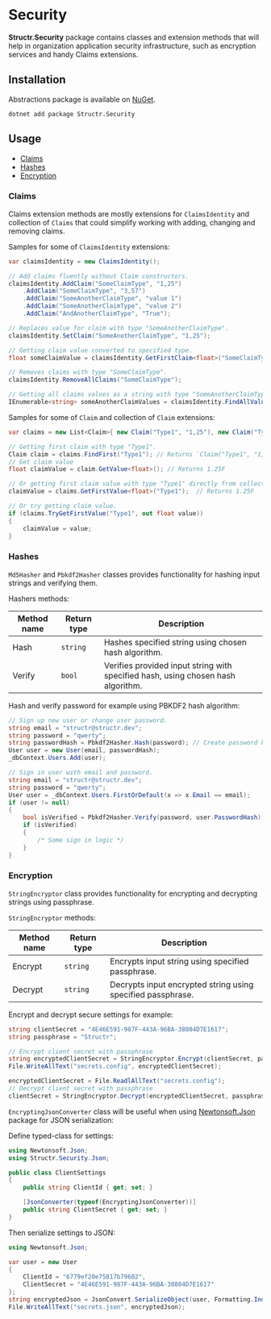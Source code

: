 # Security

**Structr.Security** package contains classes and extension methods that will help in organization application security infrastructure, such as encryption services and handy Claims extensions. 

## Installation

Abstractions package is available on [NuGet](https://www.nuget.org/packages/Structr.Security/). 

```
dotnet add package Structr.Security
```

## Usage

* [Claims](#claims)
* [Hashes](#hashes)
* [Encryption](#encryption)

### Claims

Claims extension methods are mostly extensions for `ClaimsIdentity` and collection of `Claims` that could simplify working with adding, changing and removing claims.

Samples for some of `ClaimsIdentity` extensions:

```csharp
var claimsIdentity = new ClaimsIdentity();

// Add claims fluently without Claim constructors.
claimsIdentity.AddClaim("SomeClaimType", "1,25")
    .AddClaim("SomeClaimType", "3,57")
    .AddClaim("SomeAnotherClaimType", "value 1")
    .AddClaim("SomeAnotherClaimType", "value 2")
    .AddClaim("AndAnotherClaimType", "True");

// Replaces value for claim with type "SomeAnotherClaimType".
claimsIdentity.SetClaim("SomeAnotherClaimType", "1,25");

// Getting claim value converted to specified type. 
float someClaimValue = claimsIdentity.GetFirstClaim<float>("SomeClaimType"); // Returns 1.25F

// Removes claims with type "SomeClaimType".
claimsIdentity.RemoveAllClaims("SomeClaimType");

// Getting all claims values as a string with type "SomeAnotherClaimType".
IEnumerable<string> someAnotherClaimValues = claimsIdentity.FindAllValues("SomeAnotherClaimType");
```

Samples for some of `Claim` and collection of `Claim` extensions:

```csharp
var claims = new List<Claim>{ new Claim("Type1", "1,25"), new Claim("Type1", "3,57"), new Claim("Type2", "Value3") };

// Getting first claim with type "Type1".
Claim claim = claims.FindFirst("Type1"); // Returns `Claim("Type1", "1,25")`
// Get claim value
float claimValue = claim.GetValue<float>(); // Returns 1.25F

// Or getting first claim value with type "Type1" directly from collection.
claimValue = claims.GetFirstValue<float>("Type1");  // Returns 1.25F

// Or try getting claim value.
if (claims.TryGetFirstValue("Type1", out float value))
{
    claimValue = value;
}
```

### Hashes

`Md5Hasher` and `Pbkdf2Hasher` classes provides functionality for hashing input strings and verifying them.

Hashers methods:

| Method name | Return type | Description |
| --- | --- | --- |
| Hash | `string` | Hashes specified string using chosen hash algorithm. |
| Verify | `bool` | Verifies provided input string with specified hash, using chosen hash algorithm. |

Hash and verify password for example using PBKDF2 hash algorithm:

```csharp
// Sign up new user or change user password.
string email = "structr@structr.dev";
string password = "qwerty";
string passwordHash = Pbkdf2Hasher.Hash(password); // Create password hash.
User user = new User(email, passwordHash);
_dbContext.Users.Add(user);

// Sign in user with email and password.
string email = "structr@structr.dev";
string password = "qwerty";
User user = _dbContext.Users.FirstOrDefault(x => x.Email == email);
if (user != null) 
{
    bool isVerified = Pbkdf2Hasher.Verify(password, user.PasswordHash); // Verify input password with user password hash.
    if (isVerified)
    {
        /* Some sign in logic */
    }
}
```

### Encryption

`StringEncryptor` class provides functionality for encrypting and decrypting strings using passphrase.

`StringEncryptor` methods:

| Method name | Return type | Description |
| --- | --- | --- |
| Encrypt | `string` | Encrypts input string using specified passphrase. |
| Decrypt | `string` | Decrypts input encrypted string using specified passphrase. |

Encrypt and decrypt secure settings for example:

```csharp
string clientSecret = "4E46E591-987F-443A-96BA-38804D7E1617";
string passphrase = "Structr";

// Encrypt client secret with passphrase
string encryptedClientSecret = StringEncryptor.Encrypt(clientSecret, passphrase);
File.WriteAllText("secrets.config", encryptedClientSecret);

encryptedClientSecret = File.ReadlAllText("secrets.config"); 
// Decrypt client secret with passphrase
clientSecret = StringEncryptor.Decrypt(encryptedClientSecret, passphrase);
```

`EncryptingJsonConverter` class will be useful when using [Newtonsoft.Json](https://www.nuget.org/packages/Newtonsoft.Json/) package for JSON serialization:

Define typed-class for settings:

```csharp
using Newtonsoft.Json;
using Structr.Security.Json;

public class ClientSettings
{
    public string ClientId { get; set; }

    [JsonConverter(typeof(EncryptingJsonConverter))]
    public string ClientSecret { get; set; }
}
```

Then serialize settings to JSON:

```csharp
using Newtonsoft.Json;

var user = new User 
{ 
    ClientId = "6779ef20e75817b79602",
    ClientSecret = "4E46E591-987F-443A-96BA-38804D7E1617"
};
string encryptedJson = JsonConvert.SerializeObject(user, Formatting.Indented);
File.WriteAllText("secrets.json", encryptedJson);
```